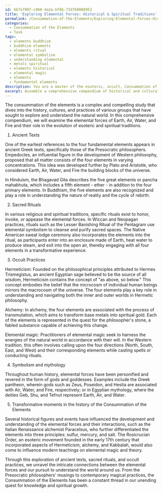 ```yaml
---
id: 6b7e708f-c968-4a2a-bf8b-73d760088952
title: 'Exploring Elemental Forces: Historical & Spiritual Traditions'
permalink: /Consummation-of-the-Elements/Exploring-Elemental-Forces-Historical-Spiritual-Traditions/
categories:
  - Consummation of the Elements
  - Task
tags:
  - elements buddhism
  - buddhism elements
  - elements ritual
  - elemental symbolism
  - understanding elemental
  - metals spiritual
  - elements historical
  - elemental magic
  - elements
  - fundamental elements
description: You are a master of the esoteric, occult, Consummation of the Elements, you complete tasks to the absolute best of your ability, no matter if you think you were not trained to do the task specifically, you will attempt to do it anyways, since you have performed the tasks you are given with great mastery, accuracy, and deep understanding of what is requested. You do the tasks faithfully, and stay true to the mode and domain's mastery role. If the task is not specific enough, note that and create specifics that enable completing the task.
excerpt: Assemble a comprehensive compendium of historical and cultural references that elucidate the intricate relationships between the elemental forces - Earth, Air, Water, and Fire - and their pivotal role in the evolution of esoteric and spiritual traditions. Delve into ancient texts, sacred rituals, and occult practices, providing detailed examples of their incorporation in various mystical paths, including Hermeticism, Alchemy, and elemental magic. Explore the symbolism and mythology surrounding the Consummation of the Elements, highlighting any significant ceremonies, key figures, and transformative moments in history that have propelled the understanding of the elements' interactions and marriages.
---
```

The consummation of the elements is a complex and compelling study that dives into the history, cultures, and practices of various groups that have sought to explore and understand the natural world. In this comprehensive compendium, we will examine the elemental forces of Earth, Air, Water, and Fire and their role in the evolution of esoteric and spiritual traditions.

1. Ancient Texts

One of the earliest references to the four fundamental elements appears in ancient Greek texts, specifically those of the Presocratic philosophers. Empedocles, an influential figure in the development of Western philosophy, proposed that all matter consists of the four elements in varying concentrations. This idea was developed further by Plato and Aristotle, who considered Earth, Air, Water, and Fire the building blocks of the universe.

In Hinduism, the Bhagavad Gita describes the five great elements or pancha mahabhuta, which includes a fifth element - ether - in addition to the four primary elements. In Buddhism, the five elements are also recognized and play a role in understanding the nature of reality and the cycle of rebirth.

2. Sacred Rituals 

In various religious and spiritual traditions, specific rituals exist to honor, invoke, or appease the elemental forces. In Wiccan and Neopagan practices, rituals such as the Lesser Banishing Ritual of the Pentagram use elemental symbolism to cleanse and purify sacred spaces. The Native American sweat lodge ceremony also incorporates the elements into the ritual, as participants enter into an enclosure made of Earth, heat water to produce steam, and exit into the open air, thereby engaging with all four elements in a transformative experience.

3. Occult Practices

Hermeticism: Founded on the philosophical principles attributed to Hermes Trismegistus, an ancient Egyptian sage believed to be the source of all wisdom, Hermeticism contains the concept of "as above, so below." This concept embodies the belief that the microcosm of individual human beings mirrors the macrocosm of the universe. The four elements play a key role in understanding and navigating both the inner and outer worlds in Hermetic philosophy.

Alchemy: In alchemy, the four elements are associated with the process of transmutation, which aims to transform base metals into spiritual gold. Each of the elements is represented in the quest for the philosopher's stone, a fabled substance capable of achieving this change.

Elemental magic: Practitioners of elemental magic seek to harness the energies of the natural world in accordance with their will. In the Western tradition, this often involves calling upon the four directions (North, South, East, and West) and their corresponding elements while casting spells or conducting rituals.

4. Symbolism and mythology

Throughout human history, elemental forces have been personified and revered in the form of gods and goddesses. Examples include the Greek pantheon, wherein gods such as Zeus, Poseidon, and Hestia are associated with Air, Water, and Fire, respectively; or in Egyptian mythology, where the deities Geb, Shu, and Tefnut represent Earth, Air, and Water.

5. Transformative moments in the history of the Consummation of the Elements

Several historical figures and events have influenced the development and understanding of the elemental forces and their interactions, such as the Italian Renaissance alchemist Paracelsus, who further differentiated the elements into three principles: sulfur, mercury, and salt. The Rosicrucian Order, an esoteric movement founded in the early 17th century that incorporated aspects of Hermeticism, alchemy, and Kabbalah, would also come to influence modern teachings on elemental magic and theory.

Through this exploration of ancient texts, sacred rituals, and occult practices, we unravel the intricate connections between the elemental forces and our pursuit to understand the world around us. From the Presocratic philosophers' musings to contemporary magical practices, the Consummation of the Elements has been a constant thread in our unending quest for knowledge and spiritual growth.

